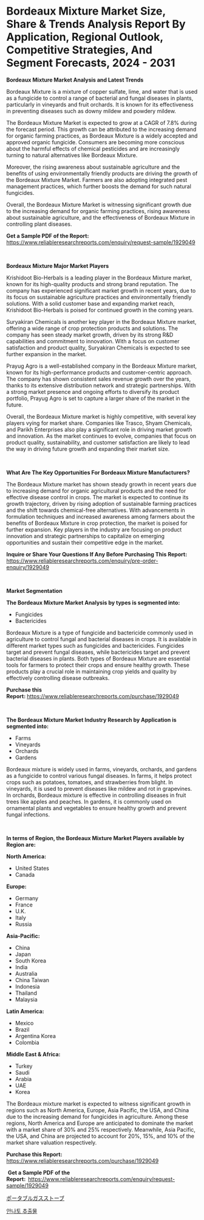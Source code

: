 <p><h1>Bordeaux Mixture Market Size, Share & Trends Analysis Report By Application, Regional Outlook, Competitive Strategies, And Segment Forecasts, 2024 - 2031</h1></p><p><strong>Bordeaux Mixture Market Analysis and Latest Trends</strong></p>
<p><p>Bordeaux Mixture is a mixture of copper sulfate, lime, and water that is used as a fungicide to control a range of bacterial and fungal diseases in plants, particularly in vineyards and fruit orchards. It is known for its effectiveness in preventing diseases such as downy mildew and powdery mildew.</p><p>The Bordeaux Mixture Market is expected to grow at a CAGR of 7.8% during the forecast period. This growth can be attributed to the increasing demand for organic farming practices, as Bordeaux Mixture is a widely accepted and approved organic fungicide. Consumers are becoming more conscious about the harmful effects of chemical pesticides and are increasingly turning to natural alternatives like Bordeaux Mixture.</p><p>Moreover, the rising awareness about sustainable agriculture and the benefits of using environmentally friendly products are driving the growth of the Bordeaux Mixture Market. Farmers are also adopting integrated pest management practices, which further boosts the demand for such natural fungicides.</p><p>Overall, the Bordeaux Mixture Market is witnessing significant growth due to the increasing demand for organic farming practices, rising awareness about sustainable agriculture, and the effectiveness of Bordeaux Mixture in controlling plant diseases.</p></p>
<p><strong>Get a Sample PDF of the Report:&nbsp;</strong> <a href="https://www.reliableresearchreports.com/enquiry/request-sample/1929049">https://www.reliableresearchreports.com/enquiry/request-sample/1929049</a></p>
<p>&nbsp;</p>
<p><strong>Bordeaux Mixture Major Market Players</strong></p>
<p><p>Krishidoot Bio-Herbals is a leading player in the Bordeaux Mixture market, known for its high-quality products and strong brand reputation. The company has experienced significant market growth in recent years, due to its focus on sustainable agriculture practices and environmentally friendly solutions. With a solid customer base and expanding market reach, Krishidoot Bio-Herbals is poised for continued growth in the coming years.</p><p>Suryakiran Chemicals is another key player in the Bordeaux Mixture market, offering a wide range of crop protection products and solutions. The company has seen steady market growth, driven by its strong R&D capabilities and commitment to innovation. With a focus on customer satisfaction and product quality, Suryakiran Chemicals is expected to see further expansion in the market.</p><p>Prayug Agro is a well-established company in the Bordeaux Mixture market, known for its high-performance products and customer-centric approach. The company has shown consistent sales revenue growth over the years, thanks to its extensive distribution network and strategic partnerships. With a strong market presence and ongoing efforts to diversify its product portfolio, Prayug Agro is set to capture a larger share of the market in the future.</p><p>Overall, the Bordeaux Mixture market is highly competitive, with several key players vying for market share. Companies like Trasco, Shyam Chemicals, and Parikh Enterprises also play a significant role in driving market growth and innovation. As the market continues to evolve, companies that focus on product quality, sustainability, and customer satisfaction are likely to lead the way in driving future growth and expanding their market size.</p></p>
<p>&nbsp;</p>
<p><strong>What Are The Key Opportunities For Bordeaux Mixture Manufacturers?</strong></p>
<p><p>The Bordeaux Mixture market has shown steady growth in recent years due to increasing demand for organic agricultural products and the need for effective disease control in crops. The market is expected to continue its growth trajectory, driven by rising adoption of sustainable farming practices and the shift towards chemical-free alternatives. With advancements in formulation techniques and increased awareness among farmers about the benefits of Bordeaux Mixture in crop protection, the market is poised for further expansion. Key players in the industry are focusing on product innovation and strategic partnerships to capitalize on emerging opportunities and sustain their competitive edge in the market.</p></p>
<p><strong>Inquire or Share Your Questions If Any Before Purchasing This Report:</strong> <a href="https://www.reliableresearchreports.com/enquiry/pre-order-enquiry/1929049">https://www.reliableresearchreports.com/enquiry/pre-order-enquiry/1929049</a></p>
<p>&nbsp;</p>
<p><strong>Market Segmentation</strong></p>
<p><strong>The Bordeaux Mixture Market Analysis by types is segmented into:</strong></p>
<p><ul><li>Fungicides</li><li>Bactericides</li></ul></p>
<p><p>Bordeaux Mixture is a type of fungicide and bactericide commonly used in agriculture to control fungal and bacterial diseases in crops. It is available in different market types such as fungicides and bactericides. Fungicides target and prevent fungal diseases, while bactericides target and prevent bacterial diseases in plants. Both types of Bordeaux Mixture are essential tools for farmers to protect their crops and ensure healthy growth. These products play a crucial role in maintaining crop yields and quality by effectively controlling disease outbreaks.</p></p>
<p><strong>Purchase this Report:&nbsp;</strong><a href="https://www.reliableresearchreports.com/purchase/1929049">https://www.reliableresearchreports.com/purchase/1929049</a></p>
<p>&nbsp;</p>
<p><strong>The Bordeaux Mixture Market Industry Research by Application is segmented into:</strong></p>
<p><ul><li>Farms</li><li>Vineyards</li><li>Orchards</li><li>Gardens</li></ul></p>
<p><p>Bordeaux mixture is widely used in farms, vineyards, orchards, and gardens as a fungicide to control various fungal diseases. In farms, it helps protect crops such as potatoes, tomatoes, and strawberries from blight. In vineyards, it is used to prevent diseases like mildew and rot in grapevines. In orchards, Bordeaux mixture is effective in controlling diseases in fruit trees like apples and peaches. In gardens, it is commonly used on ornamental plants and vegetables to ensure healthy growth and prevent fungal infections.</p></p>
<p>&nbsp;</p>
<p><strong>In terms of Region, the Bordeaux Mixture Market Players available by Region are:</strong></p>
<p>
    <p> <strong> North America: </strong>
        <ul>
            <li>United States</li>
            <li>Canada</li>
        </ul>
        </p> 
    <p> <strong> Europe: </strong>
        <ul>
            <li>Germany</li>
            <li>France</li>
            <li>U.K.</li>
            <li>Italy</li>
            <li>Russia</li>
        </ul>
        </p> 
    <p> <strong> Asia-Pacific: </strong>
        <ul>
            <li>China</li>
            <li>Japan</li>
            <li>South Korea</li>
            <li>India</li>
            <li>Australia</li>
            <li>China Taiwan</li>
            <li>Indonesia</li>
            <li>Thailand</li>
            <li>Malaysia</li>
        </ul>
        </p> 
    <p> <strong> Latin America: </strong>
        <ul>
            <li>Mexico</li>
            <li>Brazil</li>
            <li>Argentina Korea</li>
            <li>Colombia</li>
        </ul>
        </p> 
    <p> <strong> Middle East & Africa: </strong>
        <ul>
            <li>Turkey</li>
            <li>Saudi</li>
            <li>Arabia</li>
            <li>UAE</li>
            <li>Korea</li>
        </ul>
    </p>
    </p>
<p><p>The Bordeaux mixture market is expected to witness significant growth in regions such as North America, Europe, Asia Pacific, the USA, and China due to the increasing demand for fungicides in agriculture. Among these regions, North America and Europe are anticipated to dominate the market with a market share of 30% and 25% respectively. Meanwhile, Asia Pacific, the USA, and China are projected to account for 20%, 15%, and 10% of the market share valuation respectively.</p></p>
<p><strong>Purchase this Report: </strong><a href="https://www.reliableresearchreports.com/purchase/1929049">https://www.reliableresearchreports.com/purchase/1929049</a></p>
<p>&nbsp;<strong>Get a Sample PDF of the Report:&nbsp;&nbsp;</strong><a href="https://www.reliableresearchreports.com/enquiry/request-sample/1929049">https://www.reliableresearchreports.com/enquiry/request-sample/1929049</a></p>
<p><strong></strong></p>
<p><p><a href="https://github.com/lababdou/Market-Research-Report-List-2/blob/main/2425375194208.md">ポータブルガスストーブ</a></p><p><a href="https://github.com/jntpkh496620/Market-Research-Report-List-1/blob/main/8539739193932.md">안나토 추출물</a></p></p>